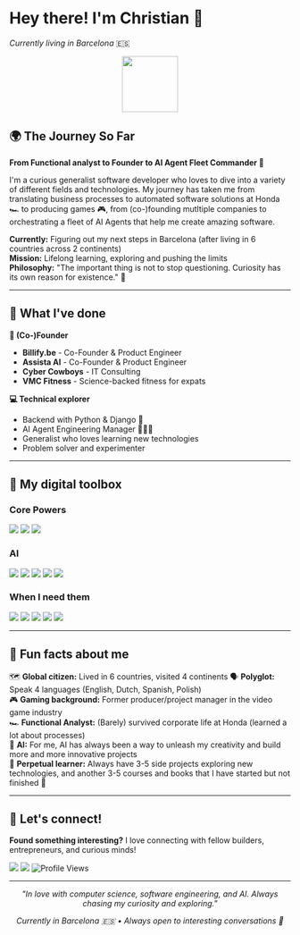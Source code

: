 # Hey there! I'm Christian 👋
*Currently living in Barcelona* 🇪🇸

<p align="center">
<img src="https://media.giphy.com/media/M9gbBd9nbDrOTu1Mqx/giphy.gif" width="100"/>
</p>

## 🌍 The Journey So Far

**From Functional analyst to Founder to AI Agent Fleet Commander 🫡**

I'm a curious generalist software developer who loves to dive into a variety of different fields and technologies. My journey has taken me from translating business processes to automated software solutions at Honda 🏎️ to producing games 🎮, from (co-)founding mutltiple companies to orchestrating a fleet of AI Agents that help me create amazing software. 

**Currently:** Figuring out my next steps in Barcelona (after living in 6 countries across 2 continents)  
**Mission:** Lifelong learning, exploring and pushing the limits  
**Philosophy:** "The important thing is not to stop questioning. Curiosity has its own reason for existence." 🧠

---

## 🚀 What I've done

**🏢 (Co-)Founder**
- **Billify.be** - Co-Founder & Product Engineer
- **Assista AI** - Co-Founder & Product Engineer
- **Cyber Cowboys** - IT Consulting
- **VMC Fitness** - Science-backed fitness for expats

**💻 Technical explorer**
- Backend with Python & Django 🐍
- AI Agent Engineering Manager 👨🏻‍💼
- Generalist who loves learning new technologies
- Problem solver and experimenter

---

## 🔧 My digital toolbox

### **Core Powers**
<p>
<img src="https://img.shields.io/static/v1?logo=python&label&color=4B8BBE&message=Python&logoColor=white&logoWidth=20">
<img src="https://img.shields.io/static/v1?logo=django&label&color=092e20&message=Django&logoColor=white&logoWidth=20">
<img src="https://img.shields.io/static/v1?logo=postgresql&label&color=4169E1&message=PostgreSQL&logoColor=white&logoWidth=20">
</p>

### **AI**
<p>
<img src="https://img.shields.io/static/v1?logo=openai&label&color=412991&message=OpenAI&logoColor=white&logoWidth=20">
<img src="https://img.shields.io/static/v1?logo=anthropic&label&color=1A1A1A&message=Anthropic&logoColor=white&logoWidth=20">
<img src="https://img.shields.io/static/v1?logo=cursor&label&color=2D2D2D&message=Cursor&logoColor=white&logoWidth=20">
<img src="https://img.shields.io/static/v1?logo=google-gemini&label&color=4285F4&message=Gemini&logoColor=white&logoWidth=20">
<img src="https://img.shields.io/static/v1?logo=claude&label&color=F9B233&message=Claude%20Code&logoColor=white&logoWidth=20">

</p>

### **When I need them**
<p>
<img src="https://img.shields.io/static/v1?logo=typescript&label&color=3178C6&message=TypeScript&logoColor=white&logoWidth=20">
<img src="https://img.shields.io/static/v1?logo=react&label&color=61DAFB&message=React&logoColor=white&logoWidth=20">
<img src="https://img.shields.io/static/v1?logo=fastapi&label&color=009688&message=FastAPI&logoColor=white&logoWidth=20">
<img src="https://img.shields.io/static/v1?logo=flask&label&color=000000&message=Flask&logoColor=white&logoWidth=20">
<img src="https://img.shields.io/static/v1?logo=microsoft-sql-server&label&color=CC2927&message=SQL%20Server&logoColor=white&logoWidth=20">

</p>

---

## 🌟 Fun facts about me

🗺️ **Global citizen:** Lived in 6 countries, visited 4 continents
🗣️ **Polyglot:** Speak 4 languages (English, Dutch, Spanish, Polish)  
🎮 **Gaming background:** Former producer/project manager in the video game industry  
🏎️ **Functional Analyst:** (Barely) survived corporate life at Honda (learned a lot about processes)  
🤖 **AI:** For me, AI has always been a way to unleash my creativity and build more and more innovative projects  
🔬 **Perpetual learner:** Always have 3-5 side projects exploring new technologies, and another 3-5 courses and books that I have started but not finished 🫣

---

## 🤝 Let's connect!

**Found something interesting?** I love connecting with fellow builders, entrepreneurs, and curious minds!

[<img src="https://img.shields.io/static/v1?logo=gmail&label&color=EA4335&message=otta.ladybug808&logoColor=white&logoWidth=20">](mailto:otta.ladybug808@passmail.net)
[<img src="https://img.shields.io/static/v1?logo=linkedin&label&color=0A66C2&message=christianvuye&logoColor=white&logoWidth=20">](https://www.linkedin.com/in/christianvuye/)
<img src="https://komarev.com/ghpvc/?username=christianvuye&style=flat-square&color=blue" alt="Profile Views"/>

---

<p align="center">
<em>"In love with computer science, software engineering, and AI. Always chasing my curiosity and exploring."</em>
</p>

<p align="center">
<em>Currently in Barcelona 🇪🇸 • Always open to interesting conversations 💬</em>
</p>
